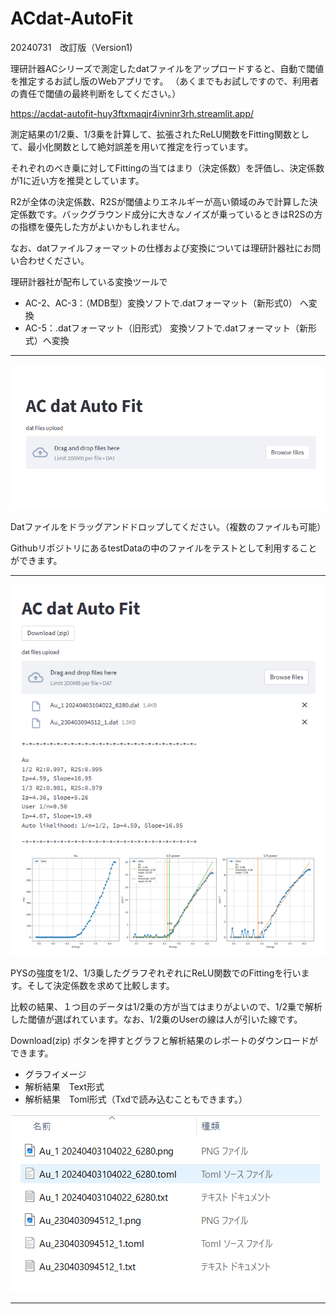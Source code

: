 # ACdat-AutoFit

20240731　改訂版（Version1)

理研計器ACシリーズで測定したdatファイルをアップロードすると、自動で閾値を推定するお試し版のWebアプリです。
（あくまでもお試しですので、利用者の責任で閾値の最終判断をしてください。）

https://acdat-autofit-huy3ftxmaqjr4ivninr3rh.streamlit.app/

測定結果の1/2乗、1/3乗を計算して、拡張されたReLU関数をFitting関数として、最小化関数として絶対誤差を用いて推定を行っています。

それぞれのべき乗に対してFittingの当てはまり（決定係数）を評価し、決定係数が1に近い方を推奨としています。

R2が全体の決定係数、R2Sが閾値よりエネルギーが高い領域のみで計算した決定係数です。バックグラウンド成分に大きなノイズが乗っているときはR2Sの方の指標を優先した方がよいかもしれません。

なお、datファイルフォーマットの仕様および変換については理研計器社にお問い合わせください。

理研計器社が配布している変換ツールで

- AC-2、AC-3：（MDB型）変換ソフトで.datフォーマット（新形式0） へ変換
- AC-5：.datフォーマット（旧形式） 変換ソフトで.datフォーマット（新形式）へ変換

  
---

![AF01](./figs/AF01.png)

Datファイルをドラッグアンドドロップしてください。（複数のファイルも可能）

GithubリポジトリにあるtestDataの中のファイルをテストとして利用することができます。

----

![AF02](./figs/AF02.png)

PYSの強度を1/2、1/3乗したグラフぞれぞれにReLU関数でのFittingを行います。そして決定係数を求めて比較します。

比較の結果、１つ目のデータは1/2乗の方が当てはまりがよいので、1/2乗で解析した閾値が選ばれています。なお、1/2乗のUserの線は人が引いた線です。

Download(zip) ボタンを押すとグラフと解析結果のレポートのダウンロードができます。
- グラフイメージ
- 解析結果　Text形式
- 解析結果　Toml形式（Txdで読み込むこともできます。）

![AF03](./figs/AF03.png)

---


